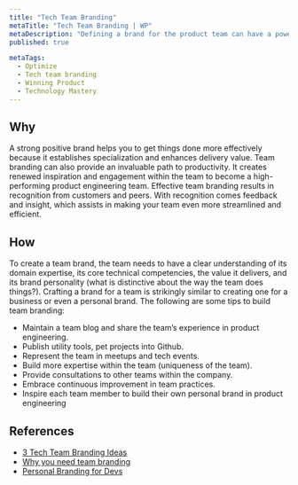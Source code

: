```yaml
---
title: "Tech Team Branding"
metaTitle: "Tech Team Branding | WP"
metaDescription: "Defining a brand for the product team can have a powerful impact on the team's alignment, effectiveness, and engagement with each other and the rest of the organization."
published: true

metaTags:
  - Optimize
  - Tech team branding
  - Winning Product
  - Technology Mastery
---
```


## Why
A strong positive brand helps you to get things done more effectively because it establishes specialization and enhances delivery value. Team branding can also provide an invaluable path to productivity. It creates renewed inspiration and engagement within the team to become a high-performing product engineering team. Effective team branding results in recognition from customers and peers. With recognition comes feedback and insight, which assists in making your team even more streamlined and efficient.

## How
To create a team brand, the team needs to have a clear understanding of its domain expertise, its core technical competencies, the value it delivers, and its brand personality (what is distinctive about the way the team does things?). Crafting a brand for a team is strikingly similar to creating one for a business or even a personal brand. The following are some tips to build team branding:
- Maintain a team blog and share the team’s experience in product engineering.
- Publish utility tools, pet projects into Github.
- Represent the team in meetups and tech events.
- Build more expertise within the team (uniqueness of the team).
- Provide consultations to other teams within the company.
- Embrace continuous improvement in team practices.
- Inspire each team member to build their own personal brand in product engineering


## References

- [3 Tech Team Branding Ideas](https://www.stackoverflowbusiness.com/blog/3-employer-branding-ideas-that-highlight-your-technical-team)
- [Why you need team branding](https://www.inc.com/karen-tiber-leland/your-team-brand-can-be-just-as-powerful-as-your-business-brand-heres-why.html)
- [Personal Branding for Devs](https://dzone.com/articles/how-to-build-a-personal-brand-and-reputation-as-a)
